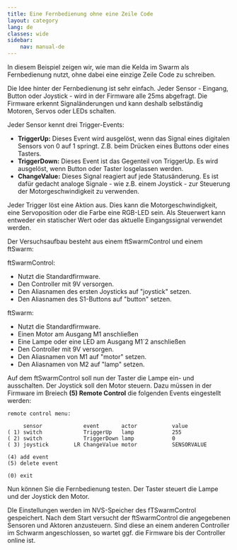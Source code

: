 ```yaml
---
title: Eine Fernbedienung ohne eine Zeile Code 
layout: category
lang: de
classes: wide
sidebar:
    nav: manual-de
---
```

In diesem Beispiel zeigen wir, wie man die Kelda im Swarm als Fernbedienung nutzt, ohne dabei eine einzige Zeile Code zu schreiben.

Die Idee hinter der Fernbedienung ist sehr einfach. Jeder Sensor - Eingang, Button oder Joystick - wird in der Firmware alle 25ms abgefragt. Die Firmware erkennt Signaländerungen und kann deshalb selbständig Motoren, Servos oder LEDs schalten.

Jeder Sensor kennt drei Trigger-Events:
- **TriggerUp:** Dieses Event wird ausgelöst, wenn das Signal eines digitalen Sensors von 0 auf 1 springt. Z.B. beim Drücken eines Buttons oder eines Tasters.
- **TriggerDown:** Dieses Event ist das Gegenteil von TriggerUp. Es wird ausgelöst, wenn Button oder Taster losgelassen werden.
- **ChangeValue:** Dieses Signal reagiert auf jede Statusänderung. Es ist dafür gedacht analoge Signale - wie z.B. einem Joystick - zur Steuerung der Motorgeschwindigkeit zu verwenden.

Jeder Trigger löst eine Aktion aus. Dies kann die Motorgeschwindigkeit, eine Servoposition oder die Farbe eine RGB-LED sein. Als Steuerwert kann entweder ein statischer Wert oder das aktuelle Eingangssignal verwendet werden.

Der Versuchsaufbau besteht aus einem ftSwarmControl und einem ftSwarm:

ftSwarmControl:
- Nutzt die Standardfirmware.
- Den Controller mit 9V versorgen.
- Den Aliasnamen des ersten Joysticks auf "joystick" setzen. 
- Den Aliasnamen des S1-Buttons auf "button" setzen. 

ftSwarm:
- Nutzt die Standardfirmware.
- Einen Motor am Ausgang M1 anschließen
- Eine Lampe oder eine LED am Ausgang M1´2 anschließen
- Den Controller mit 9V versorgen.
- Den Aliasnamen von M1 auf "motor" setzen. 
- Den Aliasnamen von M2 auf "lamp" setzen. 

Auf dem ftSwarmControl soll nun der Taster die Lampe ein- und ausschalten. Der Joystick soll den Motor steuern. Dazu müssen in der Firmware im Breiech **(5) Remote Control** die folgenden Events eingestellt werden:

```
remote control menu:

     sensor             event       actor           value
( 1) switch             TriggerUp   lamp            255
( 2) switch             TriggerDown lamp            0
( 3) joystick        LR ChangeValue motor           SENSORVALUE

(4) add event
(5) delete event

(0) exit
```

Nun können Sie die Fernbedienung testen. Der Taster steuert die Lampe und der Joystick den Motor.

DIe Einstellungen werden im NVS-Speicher des fTSwarmControl gespeichert. Nach dem Start versucht der ftSwarmControl die angegebenen Sensoren und Aktoren anzusteuern. Sind diese an einem anderen Controller im Schwarm angeschlossen, so wartet ggf. die Firmware bis der Controller online ist.